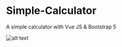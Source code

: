 # Simple-Calculator
A simple calculator with Vue JS &amp; Bootstrap 5

![alt text](https://github.com/J3rom3M/Simple-Calculator/SimpleCalculator.jpg) 
